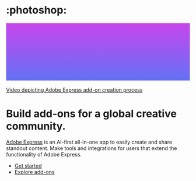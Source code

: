 <Superhero slots="icon, fullWidthBackground, video, heading, text, buttons" variant="halfWidth" textColorWhite overGradient />

# :photoshop:

![Gradient background transitioning from pink at the top to blue at the bottom, with no visible objects or text.](../../../assets/vertical-gradient.png)

[Video depicting Adobe Express add-on creation process](https://main--adp-devsite--adobedocs.aem.page/express/add-ons/media_18687901ae5613eb6494cfe0da186a541403e0feb.mp4)

# Build add-ons for a global creative community.

[Adobe Express](https://adobe.com/express) is an AI-first all-in-one app to easily create and share standout content. Make tools and integrations for users that extend the functionality of Adobe Express.

* [Get started](https://developer.adobe.com/express/add-ons/docs/guides?aio_external)
* [Explore add-ons](https://new.express.adobe.com/add-ons)